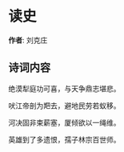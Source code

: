 # 读史

**作者**: 刘克庄

## 诗词内容

绝漠犁庭功可喜，与天争鼎志堪悲。

吠江帝剖为羓去，避地民劳若蚁移。

河决固非束薪塞，厦倾欲以一绳维。

英雄到了多遗恨，孺子林宗百世师。

